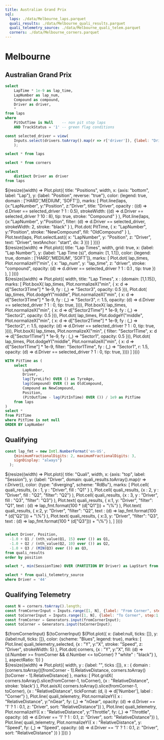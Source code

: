 ```yaml
---
title: Australian Grand Prix
sql:
  laps: ./data/Melbourne_laps.parquet
  quali_results: ./data/Melbourne_quali_results.parquet
  quali_telemetry_source: ./data/Melbourne_quali_telem.parquet
  corners: ./data/Melbourne_corners.parquet
---
```


<div class="hero">
<h1> Melbourne </h1>
<h2> Australian Grand Prix </h2>
</div>

```sql id=lap_times
select 
    LapTime * 1e-9 as lap_time, 
    LapNumber as lap_num, 
    Compound as compound, 
    Driver as driver, 
    *
from laps
where 
    PitOutTime is Null    -- non pit stop laps
    AND TrackStatus = '1' -- green flag conditions
```

```js
const selected_driver = view(
    Inputs.select(drivers.toArray().map(r => r['driver']), {label: "Driver:", value: 'VER'})
    );
```

```sql id=laps
select * from laps
```

```sql id=corners
select * from corners
```

```sql id=drivers
select 
    distinct Driver as driver
from laps
```

<div class="grid grid-cols-2">
<div class="card"> 
    ${resize((width) => Plot.plot({
        title: "Positions",
        width, 
        x: {axis: "bottom", label: "Lap"},
        y: {label: "Position", reverse: "true"},
        color: {legend: true, domain : ['HARD','MEDIUM', 'SOFT']},
        marks: [
            Plot.line(laps, 
              {x:"LapNumber", y:"Position", z:"Driver", title: "Driver",
              opacity : ((d) => d.Driver == selected_driver ? 1 : 0.5), 
              strokeWidth: ((d) => d.Driver == selected_driver ? 10 : 8), tip: true,
              stroke: "Compound"
              }
            ),
            Plot.line(laps, 
              {x:"LapNumber", y:"Position", 
              filter: (d) => d.Driver == selected_driver,
              strokeWidth: 2,
              stroke: "black"
              }
            ),
            Plot.dot(
              PitTime, {
                x: "LapNumber", y:"Position",
                stroke: "NewCompound", 
                fill: "OldCompound"
              }
            ),
            Plot.text(laps, Plot.selectLast({
              x: "LapNumber",
              y: "Position",
              z: "Driver",
              text: "Driver",
              textAnchor: "start",
              dx: 3
            }))
        ]
    }))}
</div>

<div class = "card">
<div>
${resize((width) => Plot.plot({
      title: "Lap Times",
      width,
      grid: true,
      x: {label: "Lap Number"},
      y: {label: "Lap Time (s)", domain: [1, 1.1]},
      color: {legend: true, domain : ['HARD','MEDIUM', 'SOFT']},
      marks: [
        Plot.dot(
            lap_times, 
            Plot.normalizeY("min", {
              x: "lap_num", y: "lap_time", z: "driver",
              stroke: "compound", 
              opacity: (d) => d.driver == selected_driver ? 1 : 0.1 ,
              tip: true
              })
        ), 
      ]
    }))}
</div>


</div>

<div class="card" style="grid-column: span 3; height: fit-content;"> 
  ${resize((width) => 
    Plot.plot({
      width, 
      title: "Lap Times",
      x : {domain: [1,1.15]},
      marks: [
        Plot.boxX(
          lap_times, 
          Plot.normalizeX("min", {
            x: d => d["Sector3Time"] * 1e-9, 
            fy : (_) => "Sector3",
            opacity: 0.5 
          })),
        Plot.dot(
          lap_times, 
          Plot.dodgeY("middle", 
            Plot.normalizeX("min", {
              x: d => d["Sector3Time"] * 1e-9, 
              fy : (_) => "Sector3",
              r: 1.5,
              opacity: (d) => d.Driver == selected_driver ? 1 : 0,
              tip: true,
          }))),
        Plot.boxX(
          lap_times, 
          Plot.normalizeX("min", {
            x: d => d["Sector2Time"] * 1e-9, 
            fy : (_) => "Sector2",
            opacity: 0.5 
          })),
      Plot.dot(
          lap_times, 
          Plot.dodgeY("middle", 
            Plot.normalizeX("min", {
              x: d => d["Sector2Time"] * 1e-9, 
              fy : (_) => "Sector2",
              r: 1.5,
              opacity: (d) => d.Driver == selected_driver ? 1 : 0,
              tip: true,
          }))), 
      Plot.boxX(
          lap_times, 
          Plot.normalizeX("min", {
            filter: "Sector1Time",
            x: d => d["Sector1Time"] * 1e-9, 
            fy : (_) => "Sector1",
            opacity: 0.5
          })),
      Plot.dot(
          lap_times, 
          Plot.dodgeY("middle", 
            Plot.normalizeX("min", {
              x: d => d["Sector1Time"] * 1e-9, 
              filter: "Sector1Time",
              fy : (_) => "Sector1",
              r: 1.5,
              opacity: (d) => d.Driver == selected_driver ? 1 : 0,
              tip: true,
          })))
      ]
    }))}
</div>

</div>


```sql id=PitTime
WITH PitTime as (
    select 
        LapNumber,
        Driver,
        lag(TyreLife) OVER () as TyreAge,
        lag(Compound) OVER () as OldCompound,
        Compound as NewCompound,
        Position,
        (PitOutTime - lag(PitInTime) OVER ()) / 1e9 as PitTime
    from laps
) 
select * 
from PitTime
where PitTime is not null
ORDER BY LapNumber
```

## Qualifying

```js
const lap_fmt = new Intl.NumberFormat('en-US', 
    {minimumFractionalDigits: 2, maximumFractionalDigits: 3, 
    signDisplay: "always"}
  );
```
<div class="grid grid-cols-2">
<div class="card"> 
    ${resize((width) => Plot.plot({
        title: "Quali",
        width, 
        x: {axis: "top", label: "Session"},
        y: {label: "Driver", domain: quali_results.toArray().map(r => r.Driver)},
        color: {type: "diverging", scheme: "RdBu"},
        marks: [
            Plot.cell(
              quali_results,
              {x : 1, y : "Driver",  fill : "Q1" }
            ),
            Plot.cell(
              quali_results,
              {x : 2, y : "Driver", fill : "Q2", "filter": "Q2"}
            ),
            Plot.cell(
              quali_results, 
              {x : 3, y : "Driver", fill : "Q3", "filter": "Q3"}
            ),
            Plot.text(
              quali_results,
              { x:1, y: "Driver", 
                "filter": "Q1",
                text : (d) => lap_fmt.format(100 * (d["Q1"])) + "\%"}
            ),
            Plot.text(
              quali_results,
              { x:2, y: "Driver",
                "filter": "Q2", 
                text : (d) => lap_fmt.format(100 * (d["Q2"])) + "\%"}
            ),
            Plot.text(
              quali_results,
              { x:3, y: "Driver", 
                "filter": "Q3",
                text : (d) => lap_fmt.format(100 * (d["Q3"])) + "\%"}
            ),
        ]
    }))}
  </div> 
</div>


```sql id=quali_results

select Driver, Position, 
  -1.0 + Q1 / (nth_value(Q1, 15) over ()) as Q1,
  -1.0 + Q2 / (nth_value(Q2, 10) over ()) as Q2,
  -1.0 + Q3 / (MIN(Q3) over ()) as Q3,
from quali_results
order by position
```

```sql id=quali_telemetry
select *, min(SessionTime) OVER (PARTITION BY Driver) as LapStart from quali_telemetry_source
```

```sql id=quali_telemetry_selected
select * from quali_telemetry_source
where Driver = '44'
```

## Qualifying Telemetry


```js
const N = corners.toArray().length;
const fromCornerInput = Inputs.range([1, N], {label: "From Corner", step:1, value: 1});
const toCornerInput = Inputs.range([1, N], {label: "To Corner", step:1, value : N});
const fromCorner = Generators.input(fromCornerInput);
const toCorner = Generators.input(toCornerInput);
```

<div>
  <div class="card">
  ${fromCornerInput}
  ${toCornerInput}
  ${Plot.plot({
        x: {label:null, ticks: []},
        y: {label:null, ticks: []},
        color: {scheme: "Blues", legend: true},
        marks: [
          Plot.line(
            quali_telemetry_selected, 
            {x : "Y", y:"X", stroke: "Speed", z: "Driver", strokeWidth: 5}
          ),
          Plot.dot(
            corners,
            {x : "Y", y:"X", 
            fill: (d) => (d.Number >= fromCorner && d.Number <= toCorner) ? "white" : "black"}
           ),
        ], 
      aspectRatio: 1})
    }
  </div>
  <div class="card"> 
  ${resize((width) => Plot.plot({
    width,
    y : {label: "", ticks :[]},
    x : { 
      domain : [corners.toArray()[fromCorner - 1].RelativeDistance, corners.toArray()[toCorner - 1].RelativeDistance]
    },
    marks: [
      Plot.gridX(
        corners.toArray().slice(fromCorner-1, toCorner), 
        {x : "RelativeDistance", stroke: 'black'}
      ),
      Plot.axisX(
        corners.toArray().slice(fromCorner-1, toCorner),
        {x : "RelativeDistance", tickFormat: (d, i) => d['Number'], label : "Corner"}
      ),
      Plot.line(
        quali_telemetry, 
        Plot.normalizeY({
          x : "RelativeDistance", y:"nGear", fy: (_) => "nGear",
          opacity: (d) => d.Driver == '1' ? 1 : 0.1,
          z: "Driver", sort: "RelativeDistance"})
    ), 
    Plot.line(
        quali_telemetry, 
        Plot.normalizeY({
          x : "RelativeDistance", y:"Throttle", fy: (_) => "Throttle",
          opacity: (d) => d.Driver == '1' ? 1 : 0.1,
          z: "Driver", sort: "RelativeDistance"})
    ),
    Plot.line(
        quali_telemetry,
        Plot.normalizeY({
          x : "RelativeDistance", y: "Speed", fy: (_) => "Speed",
          opacity: (d) => d.Driver == '1' ? 1 : 0.1,
          z: "Driver", sort: "RelativeDistance" })
    )
    ]}))
  }
  </div>
  
</div>